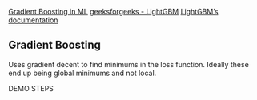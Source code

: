 [Gradient Boosting in ML](https://www.geeksforgeeks.org/ml-gradient-boosting/)
[geeksforgeeks - LightGBM](https://www.geeksforgeeks.org/lightgbm-light-gradient-boosting-machine/)
[LightGBM’s documentation](https://lightgbm.readthedocs.io/en/stable/)

## Gradient Boosting

Uses gradient decent to find minimums in the loss function. Ideally these end up being global minimums and not local.

DEMO STEPS
